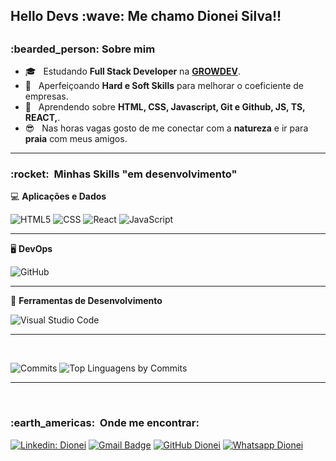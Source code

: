 <h2> Hello Devs :wave:  Me chamo Dionei Silva!! <h2>

<h3> :bearded_person:    Sobre mim </h3>

- :mortar_board: &nbsp;  Estudando <strong>Full Stack Developer</strong> na <strong><a href="https://www.growdev.com.br/">GROWDEV</a></strong>.
- :briefcase: &nbsp;  Aperfeiçoando <strong>Hard e Soft Skills</strong> para melhorar o coeficiente de empresas.
- :seedling: &nbsp;  Aprendendo sobre <strong>HTML, CSS, Javascript, Git e Github, JS, TS, REACT,</strong>.
- :sunglasses: &nbsp; Nas horas vagas gosto de me conectar com a <strong>natureza</strong> e ir para <strong>praia</strong> com meus amigos.
  
 <hr/>

<h3> :rocket: &nbsp;Minhas Skills "em desenvolvimento" </h3>

:computer:	**Aplicações e Dados**

  ![HTML5](https://img.shields.io/badge/HTML5-E34F26?style=for-the-badge&logo=html5&logoColor=white)
  ![CSS](https://img.shields.io/badge/CSS3-1572B6?style=for-the-badge&logo=css3&logoColor=white)
  ![React](https://img.shields.io/badge/React-20232A?style=for-the-badge&logo=react&logoColor=61DAFB)
  ![JavaScript](https://img.shields.io/badge/JavaScript-323330?style=for-the-badge&logo=javascript&logoColor=F7DF1E)



  <hr/>

:desktop_computer: **DevOps**

  ![GitHub](https://img.shields.io/badge/GitHub-100000?style=for-the-badge&logo=github&logoColor=white)
  
  <hr/>

:wrench: **Ferramentas de Desenvolvimento**

  ![Visual Studio Code](https://img.shields.io/badge/-Visual%20Studio%20Code-333333?style=flat&logo=visual-studio-code&logoColor=007ACC)
  
  <hr/>

<br/>

  ![Commits](http://github-profile-summary-cards.vercel.app/api/cards/productive-time?username=dionei-silva&theme=monokai&utcOffset=8)
  ![Top Linguagens by Commits](http://github-profile-summary-cards.vercel.app/api/cards/most-commit-language?username=dionei-silva&theme=monokai)
</a>
  
  <hr/>

<br/>


<h3> :earth_americas: &nbsp;Onde me encontrar: </h3> 
  

[![Linkedin: Dionei](https://img.shields.io/badge/LinkedIn-0077B5?style=for-the-badge&logo=linkedin&logoColor=white)](https://www.linkedin.com/in/dionei-silva-050162375/)
[![Gmail Badge](https://img.shields.io/badge/Gmail-D14836?style=for-the-badge&logo=gmail&logoColor=white)](mailto:dionei.silva@gmail.com)
[![GitHub Dionei](https://img.shields.io/badge/GitHub-100000?style=for-the-badge&logo=github&logoColor=white)](https://github.com/dionei-silva)
[![Whatsapp Dionei](https://img.shields.io/badge/WhatsApp-25D366?style=for-the-badge&logo=whatsapp&logoColor=white)](https://api.whatsapp.com/send?phone=5551998415400)
